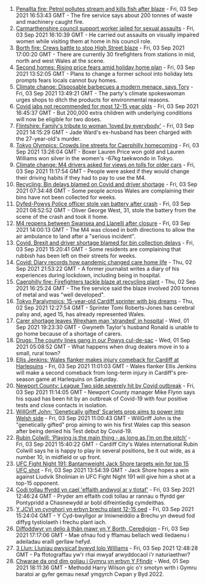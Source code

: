 1. [Penallta fire: Petrol pollutes stream and kills fish after blaze](https://www.bbc.co.uk/news/uk-wales-58437665?at_medium=RSS&at_campaign=KARANGA) - Fri, 03 Sep 2021 16:53:43 GMT - The fire service says about 200 tonnes of waste and machinery caught fire.
2. [Carmarthenshire council support worker jailed for sexual assaults](https://www.bbc.co.uk/news/uk-wales-58439502?at_medium=RSS&at_campaign=KARANGA) - Fri, 03 Sep 2021 16:10:39 GMT - He carried out assaults on visually impaired women while visiting them at home in his council role.
3. [Borth fire: Crews battle to stop High Street blaze](https://www.bbc.co.uk/news/uk-wales-58439503?at_medium=RSS&at_campaign=KARANGA) - Fri, 03 Sep 2021 17:00:20 GMT - There are currently 30 firefighters from stations in mid, north and west Wales at the scene.
4. [Second homes: Rising price fears amid holiday home plan](https://www.bbc.co.uk/news/uk-wales-58435077?at_medium=RSS&at_campaign=KARANGA) - Fri, 03 Sep 2021 13:52:05 GMT - Plans to change a former school into holiday lets prompts fears locals cannot buy homes.
5. [Climate change: Disposable barbecues a modern menace, says Tory](https://www.bbc.co.uk/news/uk-wales-politics-58355612?at_medium=RSS&at_campaign=KARANGA) - Fri, 03 Sep 2021 13:49:21 GMT - The party's climate spokeswoman urges shops to ditch the products for environmental reasons.
6. [Covid jabs not recommended for most 12-15 year olds](https://www.bbc.co.uk/news/health-58438669?at_medium=RSS&at_campaign=KARANGA) - Fri, 03 Sep 2021 16:45:37 GMT - But 200,000 extra children with underlying conditions will now be eligible for two doses.
7. [Flintshire: Family's tribute to woman 'loved by everybody'](https://www.bbc.co.uk/news/uk-wales-58435085?at_medium=RSS&at_campaign=KARANGA) - Fri, 03 Sep 2021 14:15:29 GMT - Jade Ward's ex-husband has been charged with the 27-year-old's murder.
8. [Tokyo Olympics: Crowds line streets for Caerphilly homecoming](https://www.bbc.co.uk/news/uk-wales-58438003?at_medium=RSS&at_campaign=KARANGA) - Fri, 03 Sep 2021 13:26:04 GMT - Boxer Lauren Price won gold and Lauren Williams won silver in the women's -67kg taekwondo in Tokyo.
9. [Climate change: M4 drivers asked for views on tolls for older cars](https://www.bbc.co.uk/news/uk-wales-58424221?at_medium=RSS&at_campaign=KARANGA) - Fri, 03 Sep 2021 11:17:54 GMT - People were asked if they would change their driving habits if they had to pay to use the M4.
10. [Recycling: Bin delays blamed on Covid and driver shortage](https://www.bbc.co.uk/news/uk-wales-58429145?at_medium=RSS&at_campaign=KARANGA) - Fri, 03 Sep 2021 07:34:48 GMT - Some people across Wales are complaining their bins have not been collected for weeks.
11. [Dyfed-Powys Police officer stole van battery after crash](https://www.bbc.co.uk/news/uk-wales-58433144?at_medium=RSS&at_campaign=KARANGA) - Fri, 03 Sep 2021 08:52:52 GMT - Oliver George West, 31, stole the battery from the scene of the crash and took it home.
12. [M4 reopens between Swansea and Llanelli after closure](https://www.bbc.co.uk/news/uk-wales-58435904?at_medium=RSS&at_campaign=KARANGA) - Fri, 03 Sep 2021 14:00:13 GMT - The M4 was closed in both directions to allow the air ambulance to land after a "serious incident".
13. [Covid, Brexit and driver shortage blamed for bin collection delays](https://www.bbc.co.uk/news/uk-wales-58440236?at_medium=RSS&at_campaign=KARANGA) - Fri, 03 Sep 2021 15:20:41 GMT - Some residents are complaining that rubbish has been left on their streets for weeks.
14. [Covid: Diary records how pandemic changed care home life](https://www.bbc.co.uk/news/uk-wales-58429748?at_medium=RSS&at_campaign=KARANGA) - Thu, 02 Sep 2021 21:53:22 GMT - A former journalist writes a diary of his experiences during lockdown, including being in hospital.
15. [Caerphilly fire: Firefighters tackle blaze at recycling plant](https://www.bbc.co.uk/news/uk-wales-58425928?at_medium=RSS&at_campaign=KARANGA) - Thu, 02 Sep 2021 16:25:24 GMT - The fire service said the blaze involved 200 tonnes of metal and was "well developed".
16. [Tokyo Paralympics: 15-year-old Cardiff sprinter with big dreams](https://www.bbc.co.uk/news/uk-wales-58421065?at_medium=RSS&at_campaign=KARANGA) - Thu, 02 Sep 2021 12:27:54 GMT - Sprinter Tomi Roberts-Jones has cerebral palsy and, aged 15, has already represented Wales.
17. [Carer shortage leaves Wrexham man 'stranded' in hospital](https://www.bbc.co.uk/news/uk-wales-58416257?at_medium=RSS&at_campaign=KARANGA) - Wed, 01 Sep 2021 19:23:30 GMT - Gwyneth Taylor's husband Ronald is unable to go home because of a shortage of carers.
18. [Drugs: The county lines gang in our Powys cul-de-sac](https://www.bbc.co.uk/news/uk-wales-58399117?at_medium=RSS&at_campaign=KARANGA) - Wed, 01 Sep 2021 05:08:52 GMT - What happens when drug dealers move in to a small, rural town?
19. [Ellis Jenkins: Wales flanker makes injury comeback for Cardiff at Harlequins](https://www.bbc.co.uk/sport/rugby-union/58431874?at_medium=RSS&at_campaign=KARANGA) - Fri, 03 Sep 2021 11:01:03 GMT - Wales flanker Ellis Jenkins will make a second comeback from long-term injury in Cardiff's pre-season game at Harlequins on Saturday.
20. [Newport County: League Two side severely hit by Covid outbreak](https://www.bbc.co.uk/sport/football/58435932?at_medium=RSS&at_campaign=KARANGA) - Fri, 03 Sep 2021 11:14:05 GMT - Newport County manager Mike Flynn says his squad has been hit by an outbreak of Covid-19 with four positive tests and close contacts in isolation.
21. [WillGriff John: 'Genetically gifted' Scarlets prop aims to power into Welsh side](https://www.bbc.co.uk/sport/rugby-union/58427903?at_medium=RSS&at_campaign=KARANGA) - Fri, 03 Sep 2021 11:00:43 GMT - WillGriff John is the "genetically gifted" prop aiming to win his first Wales cap this season after being denied his Test debut by Covid-19.
22. [Rubin Colwill: ‘Playing is the main thing - as long as I’m on the pitch’](https://www.bbc.co.uk/sport/av/football/58439353?at_medium=RSS&at_campaign=KARANGA) - Fri, 03 Sep 2021 15:40:22 GMT - Cardiff City's Wales international Rubin Colwill says he is happy to play in several positions, be it out wide, as a number 10, in midfield or up front.
23. [UFC Fight Night 191: Bantamweight Jack Shore targets win for top 15 UFC shot](https://www.bbc.co.uk/sport/mixed-martial-arts/58439349?at_medium=RSS&at_campaign=KARANGA) - Fri, 03 Sep 2021 13:54:39 GMT - Jack Shore hopes a win against Liudvik Sholinian in UFC Fight Night 191 will give him a shot at a top-15 opponent.
24. [Codi tollau ffyrdd yn cael 'effaith andwyol ar y tlotaf'](https://www.bbc.co.uk/newyddion/58425536?at_medium=RSS&at_campaign=KARANGA) - Fri, 03 Sep 2021 12:46:24 GMT - Pryder am effaith codi tollau ar rannau o ffyrdd ger Pontypridd a Chasnewydd ar bobl difreintiedig cymdeithas.
25. [Y JCVI yn cynghori yn erbyn brechu plant 12-15 oed](https://www.bbc.co.uk/newyddion/58438336?at_medium=RSS&at_campaign=KARANGA) - Fri, 03 Sep 2021 15:24:04 GMT - Y Cyd-bwyllgor ar Imiwneiddio a Brechu yn dweud fod diffyg tystiolaeth i frechu plant iach.
26. [Diffoddwyr yn delio â thân mawr yn Y Borth, Ceredigion](https://www.bbc.co.uk/newyddion/58438341?at_medium=RSS&at_campaign=KARANGA) - Fri, 03 Sep 2021 17:17:06 GMT - Mae ofnau fod y fflamau bellach wedi lledaenu i adeiladau eraill gerllaw hefyd.
27. [3 Llun: Lluniau pwysicaf bywyd Iolo Williams](https://www.bbc.co.uk/newyddion/58341555?at_medium=RSS&at_campaign=KARANGA) - Fri, 03 Sep 2021 12:48:28 GMT - Pa ffotograffau yw'r rhai mwyaf arwyddocaol i'r naturiaethwr?
28. [Chwarae da ond dim goliau i Gymru yn erbyn Y Ffindir](https://www.bbc.co.uk/newyddion/58415167?at_medium=RSS&at_campaign=KARANGA) - Wed, 01 Sep 2021 18:11:36 GMT - Methodd Harry Wilson gic o'r smotyn wrth i Gymru baratoi ar gyfer gemau nesaf ymgyrch Cwpan y Byd 2022.
